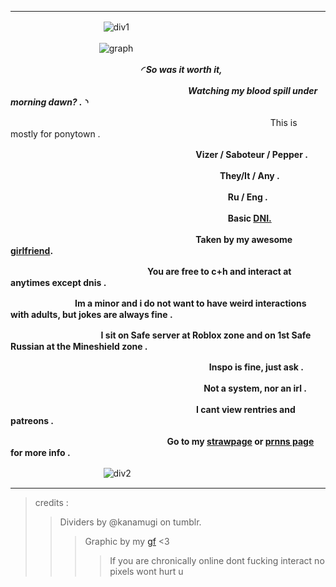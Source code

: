 ___
ㅤㅤ ㅤㅤ ㅤㅤㅤ ㅤㅤ ㅤ ![div1](https://64.media.tumblr.com/553ef1b4768add9acc97c77eb1ddff7b/2726966a42bb57e6-f6/s640x960/d759ea2c69050a5e9fa4d323a09494b68d8e8d1c.gifv) 

ㅤㅤㅤㅤㅤㅤㅤㅤㅤㅤㅤ![graph](https://64.media.tumblr.com/4d3d36596306d3dab3e0114c21fae3ad/72648c134ae76d27-e0/s640x960/28e7acc8f658ac6171d70ab19debda4b5734a397.gifv)


ㅤㅤ ㅤㅤ ㅤㅤ ㅤㅤ ㅤㅤ ㅤㅤ ㅤㅤ ***◜ So was it worth it,***

ㅤㅤ ㅤㅤ ㅤㅤ ㅤㅤ ㅤㅤ ㅤㅤ ㅤㅤ ㅤㅤ ㅤㅤ ㅤ ***Watching my blood spill under morning dawn? . ◝***



ㅤㅤ ㅤㅤ ㅤㅤ ㅤㅤ ㅤㅤ ㅤㅤ ㅤㅤ ㅤㅤ ㅤㅤ ㅤㅤ ㅤㅤ ㅤㅤ ㅤㅤ ㅤㅤ This is mostly for ponytown . 

ㅤㅤㅤㅤㅤㅤㅤㅤㅤㅤㅤㅤㅤㅤㅤㅤㅤㅤㅤㅤㅤㅤㅤ**Vizer / Saboteur / Pepper .**

ㅤㅤㅤㅤㅤㅤㅤㅤㅤㅤㅤㅤㅤㅤㅤㅤㅤㅤㅤㅤㅤㅤㅤㅤㅤㅤ**They/It / Any .**

ㅤㅤㅤㅤㅤㅤㅤㅤㅤㅤㅤㅤㅤㅤㅤㅤㅤㅤㅤㅤㅤㅤㅤㅤㅤㅤㅤ**Ru / Eng .**

ㅤㅤㅤㅤㅤㅤㅤㅤㅤㅤㅤㅤㅤㅤㅤㅤㅤㅤㅤㅤㅤㅤㅤㅤㅤㅤㅤ**Basic [DNI.](https://dni-criteria.carrd.co/)**

ㅤㅤㅤㅤㅤㅤㅤㅤㅤㅤㅤㅤㅤㅤㅤㅤㅤㅤㅤㅤㅤㅤㅤ**Taken by my awesome [girlfriend](https://github.com/SAVIOUR-ANGELS).**

ㅤㅤㅤㅤㅤㅤㅤㅤㅤㅤㅤㅤㅤㅤㅤㅤㅤ**You are free to c+h and interact at anytimes except dnis .**

ㅤㅤㅤㅤㅤㅤㅤㅤ**Im a minor and i do not want to have weird interactions with adults, but jokes are always fine .**

ㅤㅤ ㅤㅤ ㅤㅤ ㅤㅤㅤㅤ **I sit on Safe server at Roblox zone and on 1st Safe Russian at the Mineshield zone .**

 ㅤㅤ ㅤ ㅤㅤ ㅤ ㅤㅤ ㅤ ㅤㅤ ㅤㅤ ㅤ ㅤㅤㅤ ㅤ ㅤㅤ ㅤ**Inspo is fine, just ask .**

ㅤㅤㅤㅤㅤㅤㅤㅤㅤㅤㅤㅤㅤㅤㅤㅤㅤㅤㅤㅤㅤㅤㅤㅤ**Not a system, nor an irl .**

 ㅤㅤ ㅤ ㅤㅤ ㅤ ㅤㅤ ㅤ ㅤㅤ ㅤ ㅤㅤ ㅤ ㅤㅤㅤㅤㅤ**I cant view rentries and patreons .**

 ㅤㅤ ㅤ ㅤㅤ ㅤ ㅤㅤ ㅤ ㅤㅤ   ㅤㅤㅤㅤㅤ ㅤ**Go to my [strawpage](https://vizerdrowns.straw.page/) or [prnns page](https://en.pronouns.page/@Vizer) for more info .**

ㅤㅤ ㅤㅤ ㅤㅤㅤ ㅤㅤ ㅤ ![div2](https://64.media.tumblr.com/553ef1b4768add9acc97c77eb1ddff7b/2726966a42bb57e6-f6/s640x960/d759ea2c69050a5e9fa4d323a09494b68d8e8d1c.gifv)
___
> credits :
>> Dividers by @kanamugi on tumblr.
>>> Graphic by my [gf](https://github.com/SAVIOUR-ANGELS) <3
>>>> If you are chronically online dont fucking interact no pixels wont hurt u
